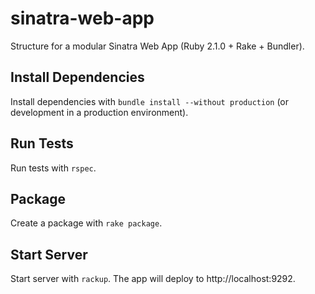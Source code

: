 # sinatra-web-app

Structure for a modular Sinatra Web App (Ruby 2.1.0 + Rake + Bundler).

## Install Dependencies

Install dependencies with `bundle install --without production` (or development in a production environment).

## Run Tests

Run tests with `rspec`.

## Package

Create a package with `rake package`.

## Start Server

Start server with `rackup`. The app will deploy to http://localhost:9292.
